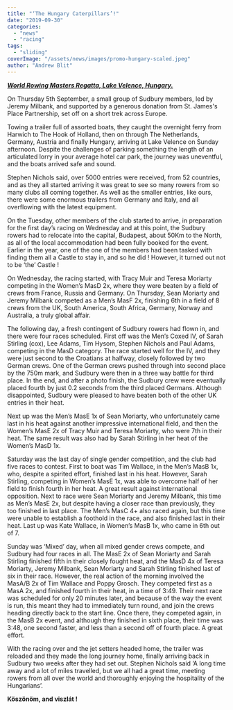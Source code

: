 ```yaml
---
title: "‘The Hungary Caterpillars’!"
date: "2019-09-30"
categories: 
  - "news"
  - "racing"
tags: 
  - "sliding"
coverImage: "/assets/news/images/promo-hungary-scaled.jpeg"
author: "Andrew Blit"
---
```


**_[World Rowing Masters Regatta, Lake Velence, Hungary.](http://www.worldrowing.com/events/2019-world-rowing-masters-regatta/event-information)_**

On Thursday 5th September, a small group of Sudbury members, led by Jeremy Milbank, and supported by a generous donation from St. James's Place Partnership, set off on a short trek across Europe.

Towing a trailer full of assorted boats, they caught the overnight ferry from Harwich to The Hook of Holland, then on through The Netherlands, Germany, Austria and finally Hungary, arriving at Lake Velence on Sunday afternoon. Despite the challenges of parking something the length of an articulated lorry in your average hotel car park, the journey was uneventful, and the boats arrived safe and sound.

Stephen Nichols said, over 5000 entries were received, from 52 countries, and as they all started arriving it was great to see so many rowers from so many clubs all coming together. As well as the smaller entries, like ours, there were some enormous trailers from Germany and Italy, and all overflowing with the latest equipment.

On the Tuesday, other members of the club started to arrive, in preparation for the first day’s racing on Wednesday and at this point, the Sudbury rowers had to relocate into the capital, Budapest, about 50Km to the North, as all of the local accommodation had been fully booked for the event. Earlier in the year, one of the one of the members had been tasked with finding them all a Castle to stay in, and so he did ! However, it turned out not to be ‘the’ Castle !

On Wednesday, the racing started, with Tracy Muir and Teresa Moriarty competing in the Women’s MasD 2x, where they were beaten by a field of crews from France, Russia and Germany. On Thursday, Sean Moriarty and Jeremy Milbank competed as a Men’s MasF 2x, finishing 6th in a field of 8 crews from the UK, South America, South Africa, Germany, Norway and Australia, a truly global affair.

The following day, a fresh contingent of Sudbury rowers had flown in, and there were four races scheduled. First off was the Men’s Coxed IV, of Sarah Stirling (cox), Lee Adams, Tim Hysom, Stephen Nichols and Paul Adams, competing in the MasD category. The race started well for the IV, and they were just second to the Croatians at halfway, closely followed by two German crews. One of the German crews pushed through into second place by the 750m mark, and Sudbury were then in a three way battle for third place. In the end, and after a photo finish, the Sudbury crew were eventually placed fourth by just 0.2 seconds from the third placed Germans. Although disappointed, Sudbury were pleased to have beaten both of the other UK entries in their heat.

Next up was the Men’s MasE 1x of Sean Moriarty, who unfortunately came last in his heat against another impressive international field, and then the Women’s MasE 2x of Tracy Muir and Teresa Moriarty, who were 7th in their heat. The same result was also had by Sarah Stirling in her heat of the Women’s MasD 1x.

Saturday was the last day of single gender competition, and the club had five races to contest. First to boat was Tim Wallace, in the Men’s MasB 1x, who, despite a spirited effort, finished last in his heat. However, Sarah Stirling, competing in Women’s MasE 1x, was able to overcome half of her field to finish fourth in her heat. A great result against international opposition. Next to race were Sean Moriarty and Jeremy Milbank, this time as Men’s MasE 2x, but despite having a closer race than previously, they too finished in last place. The Men’s MasC 4+ also raced again, but this time were unable to establish a foothold in the race, and also finished last in their heat. Last up was Kate Wallace, in Women’s MasB 1x, who came in 6th out of 7.

Sunday was ‘Mixed’ day, when all mixed gender crews compete, and Sudbury had four races in all. The MasE 2x of Sean Moriarty and Sarah Stirling finished fifth in their closely fought heat, and the MasD 4x of Teresa Moriarty, Jeremy Milbank, Sean Moriarty and Sarah Stirling finished last of six in their race. However, the real action of the morning involved the MasA/B 2x of Tim Wallace and Poppy Grosch. They competed first as a MasA 2x, and finished fourth in their heat, in a time of 3:49. Their next race was scheduled for only 20 minutes later, and because of the way the event is run, this meant they had to immediately turn round, and join the crews heading directly back to the start line. Once there, they competed again, in the MasB 2x event, and although they finished in sixth place, their time was 3:48, one second faster, and less than a second off of fourth place. A great effort.

With the racing over and the jet setters headed home, the trailer was reloaded and they made the long journey home, finally arriving back in Sudbury two weeks after they had set out. Stephen Nichols said ‘A long time away and a lot of miles travelled, but we all had a great time, meeting rowers from all over the world and thoroughly enjoying the hospitality of the Hungarians’.

**Köszönöm, and viszlát !**
